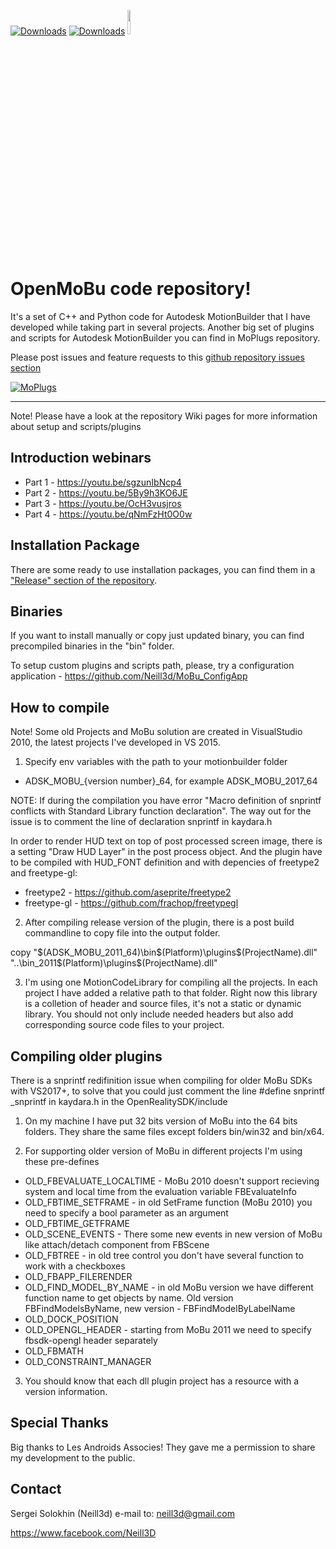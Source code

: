 [![Downloads](https://img.shields.io/github/downloads/neill3d/openmobu/2022/total.svg)](https://github.com/neill3d/openmobu/releases/tag/2022)
[![Downloads](https://img.shields.io/github/downloads/neill3d/openmobu/2019.1/total.svg)](https://github.com/neill3d/openmobu/releases/tag/2019.1)
[<img src="https://discord.com/assets/ff41b628a47ef3141164bfedb04fb220.png" width=10% height=10%>](https://discord.gg/EU5E2p9VCf)

# OpenMoBu code repository!

 It's a set of C++ and Python code for Autodesk MotionBuilder that I have developed while taking part in several projects.
 Another big set of plugins and scripts for Autodesk MotionBuilder you can find in MoPlugs repository.

Please post issues and feature requests to this [github repository issues section](https://github.com/Neill3d/OpenMoBu/issues)

[![MoPlugs](https://github.com/Neill3d/MoBu/blob/master/Documentation/Images/Bryan_usecase.jpg)]()

---
 Note! Please have a look at the repository Wiki pages for more information about setup and scripts/plugins

## Introduction webinars
* Part 1 - https://youtu.be/sgzunIbNcp4
* Part 2 - https://youtu.be/5By9h3KO6JE
* Part 3 - https://youtu.be/OcH3vusjros
* Part 4 - https://youtu.be/qNmFzHt0O0w

## Installation Package

 There are some ready to use installation packages, you can find them in a ["Release" section of the repository](https://github.com/Neill3d/OpenMoBu/releases).

## Binaries
 
 If you want to install manually or copy just updated binary, you can find precompiled binaries in the "bin" folder.
 
 To setup custom plugins and scripts path, please, try a configuration application - https://github.com/Neill3d/MoBu_ConfigApp

## How to compile
 
 Note! Some old Projects and MoBu solution are created in VisualStudio 2010, the latest projects I've developed in VS 2015.

  1) Specify env variables with the path to your motionbuilder folder
* ADSK_MOBU_{version number}_64, for example ADSK_MOBU_2017_64
 
 NOTE: If during the compilation you have error "Macro definition of snprintf conflicts with Standard Library function declaration". The way out for the issue is to comment the line of declaration snprintf in kaydara.h
 
 In order to render HUD text on top of post processed screen image, there is a setting "Draw HUD Layer" in the post process object. And the plugin have to be compiled with HUD_FONT definition and with depencies of freetype2 and freetype-gl:
 * freetype2 - https://github.com/aseprite/freetype2
 * freetype-gl - https://github.com/frachop/freetypegl
 
2) After compiling release version of the plugin, there is a post build commandline to copy file into the output folder.

copy "$(ADSK_MOBU_2011_64)\bin\$(Platform)\plugins\$(ProjectName).dll" "..\bin_2011\$(Platform)\plugins\$(ProjectName).dll"

3) I'm using one MotionCodeLibrary for compiling all the projects. In each project I have added a relative path to that folder. Right now this library is a colletion of header and source files, it's not a static or dynamic library. You should not only include needed headers but also add corresponding source code files to your project.

## Compiling older plugins

There is a snprintf redifinition issue when compiling for older MoBu SDKs with VS2017+, to solve that you could just comment the line #define snprintf _snprintf in kaydara.h in the OpenRealitySDK/include

1) On my machine I have put 32 bits version of MoBu into the 64 bits folders. They share the same files except folders bin/win32 and bin/x64.

2) For supporting older version of MoBu in different projects I'm using these pre-defines

* OLD_FBEVALUATE_LOCALTIME - MoBu 2010 doesn't support recieving system and local time from the evaluation variable FBEvaluateInfo
* OLD_FBTIME_SETFRAME - in old SetFrame function (MoBu 2010) you need to specify a bool parameter as an argument
* OLD_FBTIME_GETFRAME
* OLD_SCENE_EVENTS - There some new events in new version of MoBu like attach/detach component from FBScene
* OLD_FBTREE - in old tree control you don't have several function to work with a checkboxes
* OLD_FBAPP_FILERENDER
* OLD_FIND_MODEL_BY_NAME - in old MoBu version we have different function name to get objects by name. Old version FBFindModelsByName, new version - FBFindModelByLabelName
* OLD_DOCK_POSITION
* OLD_OPENGL_HEADER - starting from MoBu 2011 we need to specify fbsdk-opengl header separately
* OLD_FBMATH
* OLD_CONSTRAINT_MANAGER
 
3) You should know that each dll plugin project has a resource with a version information.

## Special Thanks

 Big thanks to Les Androids Associes! They gave me a permission to share my development to the public.


## Contact
  
  Sergei Solokhin (Neill3d)
  e-mail to: neill3d@gmail.com

  https://www.facebook.com/Neill3D
